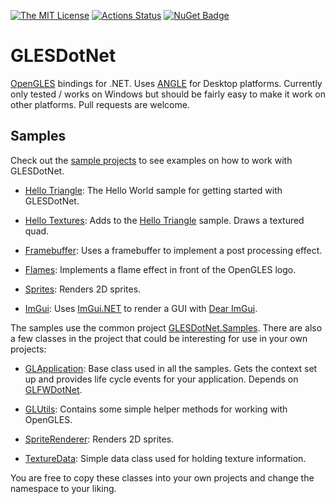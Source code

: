 [![The MIT License](https://img.shields.io/badge/license-MIT-orange.svg?style=flat-square)](http://opensource.org/licenses/MIT)
[![Actions Status](https://github.com/smack0007/GLESDotNet/workflows/CI/badge.svg)](https://github.com/smack0007/GLESDotNet/actions)
[![NuGet Badge](https://buildstats.info/nuget/GLESDotNet)](https://www.nuget.org/packages/GLESDotNet/)

# GLESDotNet

[OpenGLES](https://www.khronos.org/opengles/) bindings for .NET. Uses [ANGLE](https://chromium.googlesource.com/angle/angle/+/master/README.md) 
for Desktop platforms. Currently only tested / works on Windows but should be fairly easy to make it work on other platforms. Pull requests are welcome.

## Samples

Check out the [sample projects](https://github.com/smack0007/GLESDotNet/tree/master/samples/) to see examples
on how to work with GLESDotNet.

- [Hello Triangle](https://github.com/smack0007/GLESDotNet/tree/master/samples/HelloTriangle): The Hello World
sample for getting started with GLESDotNet.

- [Hello Textures](https://github.com/smack0007/GLESDotNet/tree/master/samples/HelloTextures): Adds to the
[Hello Triangle](https://github.com/smack0007/GLESDotNet/tree/master/samples/HelloTriangle) sample. Draws a
textured quad.

- [Framebuffer](https://github.com/smack0007/GLESDotNet/tree/master/samples/Framebuffer): Uses a framebuffer
to implement a post processing effect.

- [Flames](https://github.com/smack0007/GLESDotNet/tree/master/samples/Flames): Implements a flame effect
in front of the OpenGLES logo.

- [Sprites](https://github.com/smack0007/GLESDotNet/tree/master/samples/Spites): Renders 2D sprites. 

- [ImGui](https://github.com/smack0007/GLESDotNet/tree/master/samples/ImGui): Uses
[ImGui.NET](https://github.com/mellinoe/ImGui.NET) to render a GUI with [Dear ImGui](https://github.com/ocornut/imgui).

The samples use the common project [GLESDotNet.Samples](https://github.com/smack0007/GLESDotNet/tree/master/samples/GLESDotNet.Samples).
There are also a few classes in the project that could be interesting for use in your own projects:

- [GLApplication](https://github.com/smack0007/GLESDotNet/blob/master/samples/GLESDotNet.Samples/GLApplication.cs):
Base class used in all the samples. Gets the context set up and provides life cycle events for your application.
Depends on [GLFWDotNet](https://github.com/smack0007/GLFWDotNet).

- [GLUtils](https://github.com/smack0007/GLESDotNet/blob/master/samples/GLESDotNet.Samples/GLUtils.cs): Contains
some simple helper methods for working with OpenGLES.

- [SpriteRenderer](https://github.com/smack0007/GLESDotNet/blob/master/samples/GLESDotNet.Samples/SpriteRenderer.cs):
Renders 2D sprites.

- [TextureData](https://github.com/smack0007/GLESDotNet/blob/master/samples/GLESDotNet.Samples/TextureData.cs): 
Simple data class used for holding texture information. 

You are free to copy these classes into your own projects and change the namespace to your liking. 
